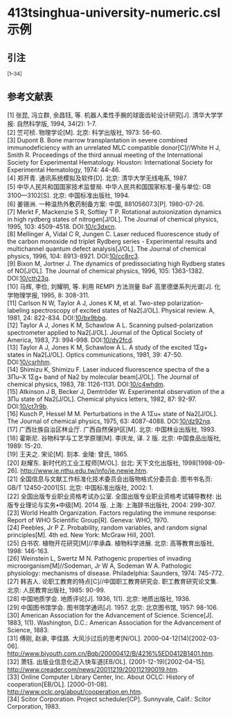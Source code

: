 # 413tsinghua-university-numeric.csl 示例

<!-- 此文件由脚本自动生成，请勿手动修改！ -->

## 引注

<sup>[1–34]</sup>

## 参考文献表

<div class="csl-bib-body second-field-align-flush">
  <div class="csl-entry">[1]	张昆, 冯立群, 余昌钰, 等. 机器人柔性手腕的球面齿轮设计研究[J]. 清华大学学报: 自然科学版, 1994, 34(2): 1-7.</div>
  <div class="csl-entry">[2]	竺可桢. 物理学论[M]. 北京: 科学出版社, 1973: 56-60.</div>
  <div class="csl-entry">[3]	Dupont B. Bone marrow transplantation in severe combined immunodeficiency with an unrelated MLC compatible donor[C]//White H J, Smith R. Proceedings of the third annual meeting of the International Society for Experimental Hematology. Houston: International Society for Experimental Hematology, 1974: 44-46.</div>
  <div class="csl-entry">[4]	郑开青. 通讯系统模拟及软件[D]. 北京: 清华大学无线电系, 1987.</div>
  <div class="csl-entry">[5]	中华人民共和国国家技术监督局. 中华人民共和国国家标准-量与单位: GB 3100—3102[S]. 北京: 中国标准出版社, 1994.</div>
  <div class="csl-entry">[6]	姜锡洲. 一种温热外敷药制备方案: 中国, 88105607.3[P]. 1980-07-26.</div>
  <div class="csl-entry">[7]	Merkt F, Mackenzie S R, Softley T P. Rotational autoionization dynamics in high rydberg states of nitrogen[J/OL]. The Journal of chemical physics, 1995, 103: 4509-4518. DOI:<a href="https://doi.org/10/c3dxcn">10/c3dxcn</a>.</div>
  <div class="csl-entry">[8]	Mellinger A, Vidal C R, Jungen C. Laser reduced fluorescence study of the carbon monoxide nd triplet Rydberg series - Experimental results and multichannel quantum defect analysis[J/OL]. The Journal of chemical physics, 1996, 104: 8913-8921. DOI:<a href="https://doi.org/10/cc8rc3">10/cc8rc3</a>.</div>
  <div class="csl-entry">[9]	Bixon M, Jortner J. The dynamics of predissociating high Rydberg states of NO[J/OL]. The Journal of chemical physics, 1996, 105: 1363-1382. DOI:<a href="https://doi.org/10/cth23q">10/cth23q</a>.</div>
  <div class="csl-entry">[10]	马辉, 李俭, 刘耀明, 等. 利用 REMPI 方法测量 BaF 高里德堡系列光谱[J]. 化学物理学报, 1995, 8: 308-311.</div>
  <div class="csl-entry">[11]	Carlson N W, Taylor A J, Jones K M, et al. Two-step polarization-labeling spectroscopy of excited states of Na2[J/OL]. Physical review. A, 1981, 24: 822-834. DOI:<a href="https://doi.org/10/bx9bbg">10/bx9bbg</a>.</div>
  <div class="csl-entry">[12]	Taylor A J, Jones K M, Schawlow A L. Scanning pulsed-polarization spectrometer applied to Na2[J/OL]. Journal of the Optical Society of America, 1983, 73: 994-998. DOI:<a href="https://doi.org/10/dv2fcd">10/dv2fcd</a>.</div>
  <div class="csl-entry">[13]	Taylor A J, Jones K M, Schawlow A L. A study of the excited 1Σg+ states in Na2[J/OL]. Optics communications, 1981, 39: 47-50. DOI:<a href="https://doi.org/10/csrhhm">10/csrhhm</a>.</div>
  <div class="csl-entry">[14]	Shimizu K, Shimizu F. Laser induced fluorescence spectra of the a 3Πu–X 1Σg+ band of Na2 by molecular beam[J/OL]. The Journal of chemical physics, 1983, 78: 1126-1131. DOI:<a href="https://doi.org/10/c4whdm">10/c4whdm</a>.</div>
  <div class="csl-entry">[15]	Atkinson J B, Becker J, Demtröder W. Experimental observation of the a 3Πu state of Na2[J/OL]. Chemical physics letters, 1982, 87: 92-97. DOI:<a href="https://doi.org/10/ct7r9b">10/ct7r9b</a>.</div>
  <div class="csl-entry">[16]	Kusch P, Hessel M M. Perturbations in the A 1Σu+ state of Na2[J/OL]. The Journal of chemical physics, 1975, 63: 4087-4088. DOI:<a href="https://doi.org/10/dz92nq">10/dz92nq</a>.</div>
  <div class="csl-entry">[17]	广西壮族自治区林业厅. 广西自然保护区[M]. 北京: 中国林业出版社, 1993.</div>
  <div class="csl-entry">[18]	霍斯尼. 谷物科学与工艺学原理[M]. 李庆龙, 译. 2 版. 北京: 中国食品出版社, 1989: 15-20.</div>
  <div class="csl-entry">[19]	王夫之. 宋论[M]. 刻本. 金陵: 曾氏, 1865.</div>
  <div class="csl-entry">[20]	赵耀东. 新时代的工业工程师[M/OL]. 台北: 天下文化出版社, 1998[1998-09-26]. <a href="http://www.ie.nthu.edu.tw/info/ie.newie.htm">http://www.ie.nthu.edu.tw/info/ie.newie.htm</a>.</div>
  <div class="csl-entry">[21]	全国信息与文献工作标准化技术委员会出版物格式分委员会. 图书书名页: GB/T 12450-2001[S]. 北京: 中国标准出版社, 2002: 1.</div>
  <div class="csl-entry">[22]	全国出版专业职业资格考试办公室. 全国出版专业职业资格考试辅导教材: 出版专业理论与实务•中级[M]. 2014 版. 上海: 上海辞书出版社, 2004: 299-307.</div>
  <div class="csl-entry">[23]	World Health Organization. Factors regulating the immune response: Report of WHO Scientific Group[R]. Geneva: WHO, 1970.</div>
  <div class="csl-entry">[24]	Peebles, Jr P Z. Probability, random variables, and random signal principles[M]. 4th ed. New York: McGraw Hill, 2001.</div>
  <div class="csl-entry">[25]	白书农. 植物开花研究[M]//李承森. 植物科学进展. 北京: 高等教育出版社, 1998: 146-163.</div>
  <div class="csl-entry">[26]	Weinstein L, Swertz M N. Pathogenic properties of invading microorganism[M]//Sodeman, Jr W A, Sodeman W A. Pathologic physiology: mechanisms of disease. Philadelphia: Saunders, 1974: 745-772.</div>
  <div class="csl-entry">[27]	韩吉人. 论职工教育的特点[C]//中国职工教育研究会. 职工教育研究论文集. 北京: 人民教育出版社, 1985: 90-99.</div>
  <div class="csl-entry">[28]	中国地质学会. 地质评论[J]. 1936, 1(1). 北京: 地质出版社, 1936.</div>
  <div class="csl-entry">[29]	中国图书馆学会. 图书馆学通讯[J]. 1957. 北京: 北京图书馆, 1957: 98-106.</div>
  <div class="csl-entry">[30]	American Association for the Advancement of Science. Science[J]. 1883, 1(1). Washington, D.C.: American Association for the Advancement of Science, 1883.</div>
  <div class="csl-entry">[31]	傅刚, 赵承, 李佳路. 大风沙过后的思考[N/OL]. 2000-04-12(14)[2002-03-06]. <a href="http://www.bjyouth.com.cn/Bqb/20000412/B/4216%5ED0412B1401.htm">http://www.bjyouth.com.cn/Bqb/20000412/B/4216%5ED0412B1401.htm</a>.</div>
  <div class="csl-entry">[32]	萧钰. 出版业信息化迈入快车道[EB/OL]. (2001-12-19)[2002-04-15]. <a href="http://www.creader.com/news/20011219/200112190019.htm">http://www.creader.com/news/20011219/200112190019.htm</a>.</div>
  <div class="csl-entry">[33]	Online Computer Library Center, Inc. About OCLC: History of cooperation[EB/OL]. [2000-01-08]. <a href="http://www.oclc.org/about/cooperation.en.htm">http://www.oclc.org/about/cooperation.en.htm</a>.</div>
  <div class="csl-entry">[34]	Scitor Corporation. Project scheduler[CP]. Sunnyvale, Calif.: Scitor Corporation, 1983.</div>
</div>
